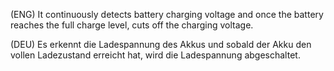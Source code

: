 (ENG)   It continuously detects battery charging voltage and once the battery reaches the full charge level, cuts off the charging voltage.

(DEU)   Es erkennt die Ladespannung des Akkus und sobald der Akku den vollen Ladezustand erreicht hat, wird die Ladespannung abgeschaltet.
